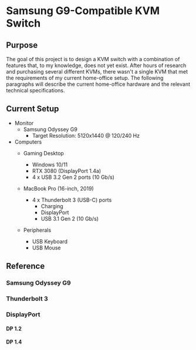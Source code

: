 # **Samsung G9-Compatible KVM Switch**

## **Purpose**
The goal of this project is to design a KVM switch with a combination of features that, to my knowledge, does not yet exist. After hours of research and purchasing several different KVMs, there wasn't a single KVM that met the requirements of my current home-office setup. The following paragraphs will describe the current home-office hardware and the relevant technical specifications.

## **Current Setup**
- Monitor
	- Samsung Odyssey G9
		- Target Resolution: 5120x1440 @ 120/240 Hz
- Computers
	- Gaming Desktop
		- Windows 10/11
		- RTX 3080 (DisplayPort 1.4a)
		- 4 x USB 3.2 Gen 2 ports (10 Gb/s)

	- MacBook Pro (16-inch, 2019)
		- 4 x Thunderbolt 3 (USB-C) ports
			- Charging
			- DisplayPort
			- USB 3.1 Gen 2 (10 Gb/s)

	- Peripherals
		- USB Keyboard
		- USB Mouse
			

## **Reference**

### **Samsung Odyssey G9**

### **Thunderbolt 3**

### **DisplayPort**

#### **DP 1.2**

#### **DP 1.4**
